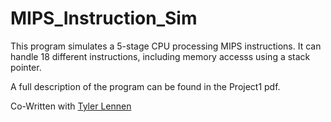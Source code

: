 # MIPS_Instruction_Sim

This program simulates a 5-stage CPU processing MIPS instructions.
It can handle 18 different instructions, including memory accesss using a stack pointer. 


A full description of the program can be found in the Project1 pdf.


Co-Written with [Tyler Lennen](https://github.com/tlennen)
